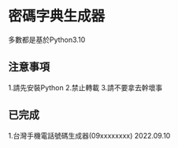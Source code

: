 # 密碼字典生成器
多數都是基於Python3.10

## 注意事項
1.請先安裝Python
2.禁止轉載
3.請不要拿去幹壞事

## 已完成
1.台灣手機電話號碼生成器(09xxxxxxxx) 2022.09.10
